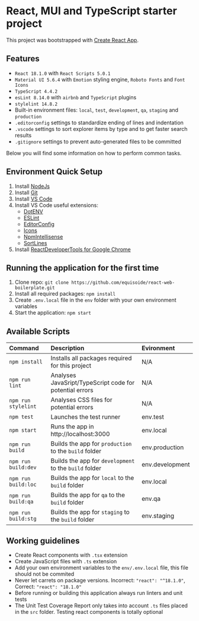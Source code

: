 # React, MUI and TypeScript starter project

This project was bootstrapped with [Create React App](https://github.com/facebook/create-react-app).

## Features
 - `React 18.1.0` with `React Scripts 5.0.1`
 - `Material UI 5.6.4` with `Emotion` styling engine, `Roboto Fonts` and `Font Icons`
 - `TypeScript 4.4.2`
 - `esLint 8.14.0` with `airbnb` and `TypeScript` plugins
 - `stylelint 14.8.2`
 - Built-in environment files: `local`, `test`, `development`, `qa`, `staging` and `production`
 - `.editorconfig` settings to standardize ending of lines and indentation
 - `.vscode` settings to sort explorer items by type and to get faster search results
 - `.gitignore` settings to prevent auto-generated files to be committed

Below you will find some information on how to perform common tasks.

## Environment Quick Setup

1. Install [NodeJs](https://nodejs.org/es/download/)
2. Install [Git](https://git-scm.com/downloads)
3. Install [VS Code](https://code.visualstudio.com/download)
4. Install VS Code useful extensions:
   * [DotENV](https://marketplace.visualstudio.com/items?itemName=mikestead.dotenv)
   * [ESLint](https://marketplace.visualstudio.com/items?itemName=dbaeumer.vscode-eslint)
   * [EditorConfig](https://marketplace.visualstudio.com/items?itemName=EditorConfig.EditorConfig)
   * [Icons](https://marketplace.visualstudio.com/items?itemName=robertohuertasm.vscode-icons)
   * [NpmIntellisense](https://marketplace.visualstudio.com/items?itemName=christian-kohler.npm-intellisense)
   * [SortLines](https://marketplace.visualstudio.com/items?itemName=Tyriar.sort-lines)
5. Install [ReactDeveloperTools for Google Chrome](https://chrome.google.com/webstore/detail/react-developer-tools/fmkadmapgofadopljbjfkapdkoienihi)

## Running the application for the first time

1. Clone repo: `git clone https://github.com/equisoide/react-web-boilerplate.git`
2. Install all required packages: `npm install`
3. Create `.env.local` file in the `env` folder with your own environment variables
4. Start the application: `npm start`

## Available Scripts
| Command             | Description                                             | Evironment      |
| :---                | :---                                                    | :---            |
| `npm install`       | Installs all packages required for this project         | N/A             |
| `npm run lint`      | Analyses JavaSript/TypeScript code for potential errors | N/A             |
| `npm run stylelint` | Analyses CSS files for potential errors                 | N/A             |
| `npm test`          | Launches the test runner                                | env.test        |
| `npm start`         | Runs the app in http://localhost:3000                   | env.local       |
| `npm run build`     | Builds the app for `production` to the `build` folder   | env.production  |
| `npm run build:dev` | Builds the app for `development` to the `build` folder  | env.development |
| `npm run build:loc` | Builds the app for `local` to the `build` folder        | env.local       |
| `npm run build:qa`  | Builds the app for `qa` to the `build` folder           | env.qa          |
| `npm run build:stg` | Builds the app for `staging` to the `build` folder      | env.staging     |

## Working guidelines
 - Create React components with `.tsx` extension
 - Create JavaScript files with `.ts` extension
 - Add your own environment variables to the `env/.env.local` file, this file should not be commited
 - Never let carrets on package versions. Incorrect: `"react": "^18.1.0"`, Correct: `"react": "18.1.0"`
 - Before running or building this application always run linters and unit tests
 - The Unit Test Coverage Report only takes into account `.ts` files placed in the `src` folder. Testing react components is totally optional
